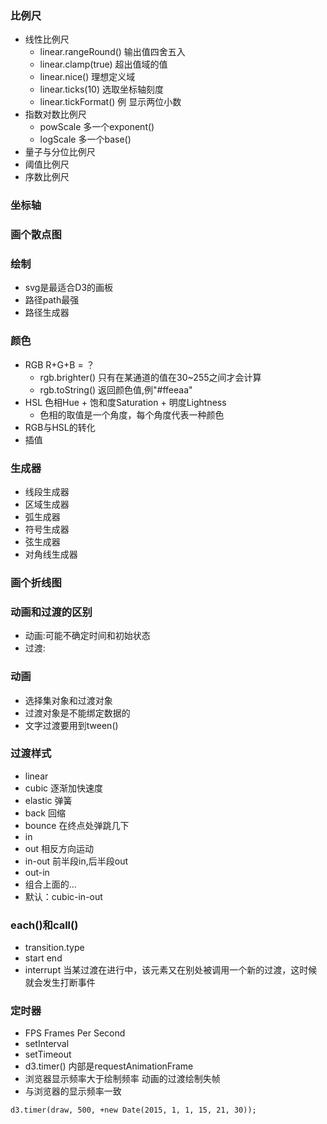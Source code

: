### 比例尺
+ 线性比例尺
    + linear.rangeRound() 输出值四舍五入
    + linear.clamp(true) 超出值域的值
    + linear.nice()   理想定义域
    + linear.ticks(10)  选取坐标轴刻度
    + linear.tickFormat() 例 显示两位小数
+ 指数对数比例尺
    + powScale 多一个exponent()
    + logScale 多一个base()
+ 量子与分位比例尺
+ 阈值比例尺
+ 序数比例尺

### 坐标轴

### 画个散点图

### 绘制
+ svg是最适合D3的画板
+ 路径path最强
+ 路径生成器

### 颜色
+ RGB R+G+B = ？
    + rgb.brighter() 只有在某通道的值在30~255之间才会计算
    + rgb.toString() 返回颜色值,例"#ffeeaa"
+ HSL 色相Hue + 饱和度Saturation + 明度Lightness
    + 色相的取值是一个角度，每个角度代表一种颜色
+ RGB与HSL的转化
+ 插值

### 生成器
+ 线段生成器
+ 区域生成器
+ 弧生成器
+ 符号生成器
+ 弦生成器
+ 对角线生成器

### 画个折线图

### 动画和过渡的区别
+ 动画:可能不确定时间和初始状态
+ 过渡:

### 动画
+ 选择集对象和过渡对象
+ 过渡对象是不能绑定数据的
+ 文字过渡要用到tween()

### 过渡样式
+ linear
+ cubic 逐渐加快速度
+ elastic 弹簧
+ back 回缩
+ bounce 在终点处弹跳几下
+ in 
+ out 相反方向运动
+ in-out 前半段in,后半段out
+ out-in
+ 组合上面的...
+ 默认：cubic-in-out

### each()和call()
+ transition.type
+ start end
+ interrupt 当某过渡在进行中，该元素又在别处被调用一个新的过渡，这时候就会发生打断事件

### 定时器
+ FPS Frames Per Second
+ setInterval
+ setTimeout
+ d3.timer()  内部是requestAnimationFrame
+ 浏览器显示频率大于绘制频率 动画的过渡绘制失帧
+ 与浏览器的显示频率一致
```
d3.timer(draw, 500, +new Date(2015, 1, 1, 15, 21, 30));
```

### 
